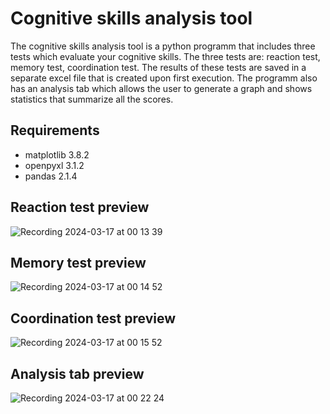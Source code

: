 # Cognitive skills analysis tool
The cognitive skills analysis tool is a python programm that includes three tests which evaluate your cognitive skills.
The three tests are: reaction test, memory test, coordination test. The results of these tests are saved in a separate
excel file that is created upon first execution. The programm also has an analysis tab which allows the user to generate
a graph and shows statistics that summarize all the scores.

## Requirements
- matplotlib 3.8.2
- openpyxl 3.1.2
- pandas 2.1.4

## Reaction test preview
![Recording 2024-03-17 at 00 13 39](https://github.com/ebibers/cognitive-analysis-app/assets/137301520/84d232c4-d45e-405c-97d1-3f6567350976)

## Memory test preview
![Recording 2024-03-17 at 00 14 52](https://github.com/ebibers/cognitive-analysis-app/assets/137301520/dce209c6-b46d-47e6-b7ec-60f409fb30a3)

## Coordination test preview
![Recording 2024-03-17 at 00 15 52](https://github.com/ebibers/cognitive-analysis-app/assets/137301520/1f5fb740-c629-416d-9f65-3b9fa9055476)

## Analysis tab preview
![Recording 2024-03-17 at 00 22 24](https://github.com/ebibers/cognitive-analysis-app/assets/137301520/883a984c-db86-4517-ad0b-3027266fbf8c)
